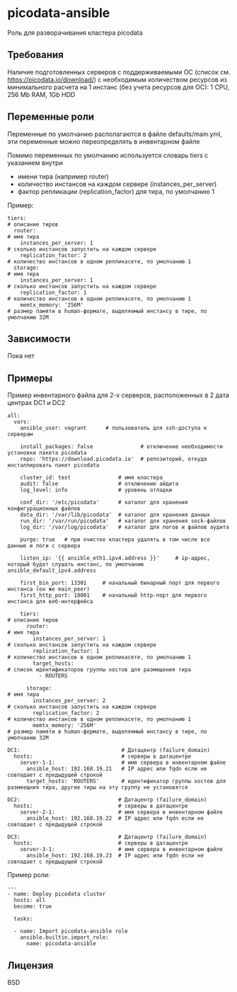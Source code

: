 picodata-ansible
=========

Роль для разворачивания кластера picodata

Требования
------------

Наличие подготовленных серверов с поддерживаемыми ОС (список см. https://picodata.io/download/) с необходимым количеством ресурсов из минимального расчета на 1 инстанс (без учета ресурсов для ОС): 1 CPU, 256 Mb RAM, 1Gb HDD

Переменные роли
--------------

Переменные по умолчанию располагаются в файле defaults/main.yml, эти переменные можно переопределять в инвентарном файле

Помимо переменных по умолчанию используется словарь tiers с указанием внутри 
- имени тира (например router)
- количество инстансов на каждом сервере (instances_per_server)
- фактор репликации (replication_factor) для тира, по умолчанию 1

Пример:
```
tiers:                                                                        # описание тиров
  router:                                                                           # имя тира
    instances_per_server: 1                                                         # сколько инстансов запустить на каждом сервере
    replication_factor: 2                                                           # количество инстансов в одном репликасете, по умолчанию 1
  storage:                                                                        # имя тира
    instances_per_server: 1                                                       # сколько инстансов запустить на каждом сервере
    replication_factor: 1                                                         # количество инстансов в одном репликасете, по умолчанию 1
    memtx_memory: '256M'                                                          # размер памяти в human-формате, выделяемый инстансу в тире, по умолчанию 32M
```


Зависимости
------------

Пока нет

Примеры
----------------

Пример инвентарного файла для 2-х серверов, расположенных в 2 дата центрах DC1 и DC2
```
all:
  vars:
    ansible_user: vagrant      # пользователь для ssh-доступа к серверам           

    install_packages: false               # отключение необходимости установки пакета picodata
    repo: 'https://download.picodata.io'  # репозиторий, откуда инсталлировать пакет picodata

    cluster_id: test               # имя кластера
    audit: false                   # отключение айдита
    log_level: info                # уровень отладки

    conf_dir: '/etc/picodata'      # каталог для хранения конфигурационных файлов
    data_dir: '/var/lib/picodata'  # каталог для хранения данных
    run_dir: '/var/run/picodata'   # каталог для хранения sock-файлов
    log_dir: '/var/log/picodata'   # каталог для логов и файлов аудита

    purge: true   # при очистке кластера удалять в том числе все данные и логи с сервера

    listen_ip: '{{ ansible_eth1.ipv4.address }}'     # ip-адрес, который будет слушать инстанс, по умолчанию ansible_default_ipv4.address

    first_bin_port: 13301     # начальный бинарный порт для первого инстанса (он же main_peer)
    first_http_port: 18001    # начальный http-порт для первого инстанса для веб-интерфейса

    tiers:                                                                        # описание тиров
      router:                                                                           # имя тира
        instances_per_server: 1                                                         # сколько инстансов запустить на каждом сервере
        replication_factor: 1                                                           # количество инстансов в одном репликасете, по умолчанию 1
        target_hosts:                                                                   # список идентификаторов группы хостов для размещения тира
          - ROUTERS

      storage:                                                                        # имя тира
        instances_per_server: 2                                                       # сколько инстансов запустить на каждом сервере
        replication_factor: 2                                                         # количество инстансов в одном репликасете, по умолчанию 1
        memtx_memory: '256M'                                                          # размер памяти в human-формате, выделяемый инстансу в тире, по умолчанию 32M

DC1:                                # Датацентр (failure_domain)
  hosts:                            # серверы в датацентре
    server-1-1:                     # имя сервера в инвентарном файле
      ansible_host: 192.168.19.21   # IP адрес или fqdn если не совпадает с предыдущей строкой
      target_hosts: 'ROUTERS'       # идентификатор группы хостов для размеещния тира, другие тиры на эту группу не установятся

DC2:                               # Датацентр (failure_domain)
  hosts:                           # серверы в датацентре
    server-2-1:                    # имя сервера в инвентарном файле
      ansible_host: 192.168.19.22  # IP адрес или fqdn если не совпадает с предыдущей строкой

DC3:                               # Датацентр (failure_domain)
  hosts:                           # серверы в датацентре
    server-3-1:                    # имя сервера в инвентарном файле
      ansible_host: 192.168.19.23  # IP адрес или fqdn если не совпадает с предыдущей строкой
```

Пример роли:
```
---
- name: Deploy picodata cluster
  hosts: all
  become: true

  tasks:

  - name: Import picodata-ansible role
    ansible.builtin.import_role:
      name: picodata-ansible
```

Лицензия
-------

BSD
